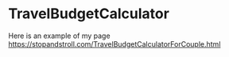 # TravelBudgetCalculator



Here is an example of my page [https://stopandstroll.com/TravelBudgetCalculatorForCouple.html ](https://stopandstroll.com/TravelBudgetCalculatorForCouple.html)
